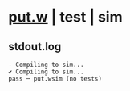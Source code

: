 # [put.w](../../../../examples/tests/valid/put.w) | test | sim

## stdout.log
```log
- Compiling to sim...
✔ Compiling to sim...
pass ─ put.wsim (no tests)
```

